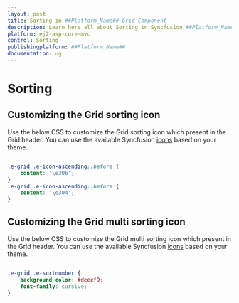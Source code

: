 ```yaml
---
layout: post
title: Sorting in ##Platform_Name## Grid Component
description: Learn here all about Sorting in Syncfusion ##Platform_Name## Grid component of Syncfusion Essential JS 2 and more.
platform: ej2-asp-core-mvc
control: Sorting
publishingplatform: ##Platform_Name##
documentation: ug
---
```


# Sorting

## Customizing the Grid sorting icon

Use the below CSS to customize the Grid sorting icon which present in the Grid header. You can use the available Syncfusion [icons](https://ej2.syncfusion.com/documentation/appearance/icons/#material) based on your theme.

```css

.e-grid .e-icon-ascending::before {
    content: '\e306';
}
.e-grid .e-icon-ascending::before {
    content: '\e304';
}

```

## Customizing the Grid multi sorting icon

Use the below CSS to customize the Grid multi sorting icon which present in the Grid header. You can use the available Syncfusion [icons](https://ej2.syncfusion.com/documentation/appearance/icons/#material) based on your theme.

```css

.e-grid .e-sortnumber {
    background-color: #deecf9;
    font-family: cursive;
}

```